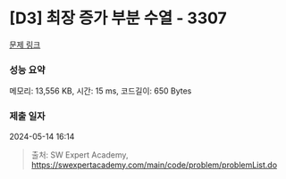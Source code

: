 # [D3] 최장 증가 부분 수열 - 3307 

[문제 링크](https://swexpertacademy.com/main/code/problem/problemDetail.do?contestProbId=AWBOKg-a6l0DFAWr) 

### 성능 요약

메모리: 13,556 KB, 시간: 15 ms, 코드길이: 650 Bytes

### 제출 일자

2024-05-14 16:14



> 출처: SW Expert Academy, https://swexpertacademy.com/main/code/problem/problemList.do